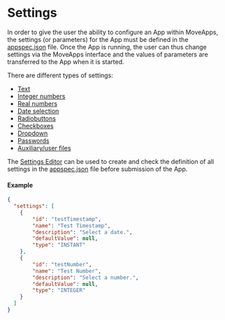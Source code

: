 # Settings

In order to give the user the ability to configure an App within MoveApps, the settings (or parameters) for the App must be defined in the [appspec.json](appspec.md) file. Once the App is running, the user can thus change settings via the MoveApps interface and the values of parameters are transferred to the App when it is started.

There are different types of settings:
  - [Text](appspec/current/settings/string.md)
  - [Integer numbers](appspec/current/settings/integer.md)
  - [Real numbers](appspec/current/settings/double.md)
  - [Date selection](appspec/current/settings/timestamp.md)
  - [Radiobuttons](appspec/current/settings/radiobuttons.md)
  - [Checkboxes](appspec/current/settings/checkbox.md)
  - [Dropdown](appspec/current/settings/dropdown.md)
  - [Passwords](appspec/current/settings/secret.md)
  - [Auxiliary/user files](appspec/current/settings/user_file.md)
  
  The [Settings Editor](https://www.moveapps.org/apps/settingseditor) can be used to create and check the definition of all settings in the [appspec.json](appspec.md) file before submission of the App.

#### Example
```json
{
  "settings": [
    {
        "id": "testTimestamp",
        "name": "Test Timestamp",
        "description": "Select a date.",
        "defaultValue": null,
		"type": "INSTANT"
    },
    {
        "id": "testNumber",
        "name": "Test Number",
        "description": "Select a number.",
        "defaultValue": null,
		"type": "INTEGER"
    }
  ]
}
```